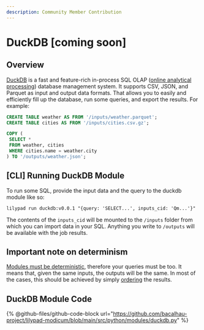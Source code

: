 ```yaml
---
description: Community Member Contribution
---
```


# DuckDB \[coming soon]

## Overview

[DuckDB](https://duckdb.org) is a fast and feature-rich in-process SQL OLAP ([online analytical processing](https://en.wikipedia.org/wiki/Online_analytical_processing)) database management system.
It supports CSV, JSON, and Parquet as input and output data formats. That allows you to easily and efficiently fill up the database, run some queries, and export the results. For example:

```sql
CREATE TABLE weather AS FROM '/inputs/weather.parquet';
CREATE TABLE cities AS FROM '/inputs/cities.csv.gz';

COPY (
 SELECT *
 FROM weather, cities
 WHERE cities.name = weather.city
) TO '/outputs/weather.json';
```

## \[CLI] Running DuckDB Module

To run some SQL, provide the input data and the query to the duckdb module like so:

```
lilypad run duckdb:v0.0.1 "{query: 'SELECT...', inputs_cid: 'Qm...'}"
```

The contents of the `inputs_cid` will be mounted to the `/inputs` folder from which you can import data in your SQL. Anything you write to `/outputs` will be available with the job results.

## Important note on determinism

[Modules must be deterministic](../lilypad-v1-examples/advanced-diy-module#requirements), therefore your queries must be too. It means that, given the same inputs, the outputs will be the same. In most of the cases, this should be achieved by simply [ordering](https://duckdb.org/docs/sql/query_syntax/orderby) the results.

## DuckDB Module Code

{% @github-files/github-code-block url="https://github.com/bacalhau-project/lilypad-modicum/blob/main/src/python/modules/duckdb.py" %}
